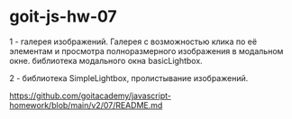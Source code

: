 # goit-js-hw-07

1 - галерея изображений.
Галерея с возможностью клика по её элементам и просмотра полноразмерного изображения в модальном окне.
библиотека модального окна basicLightbox.

2 - библиотека SimpleLightbox, пролистывание изображений.

https://github.com/goitacademy/javascript-homework/blob/main/v2/07/README.md
